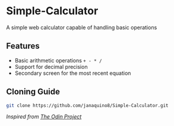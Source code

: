# Simple-Calculator
A simple web calculator capable of handling basic operations

## Features
- Basic arithmetic operations `+ - * /`
- Support for decimal precision
- Secondary screen for the most recent equation

## Cloning Guide
```sh
git clone https://github.com/janaquino8/Simple-Calculator.git
```

*Inspired from [The Odin Project](https://www.theodinproject.com/lessons/foundations-calculator)*
